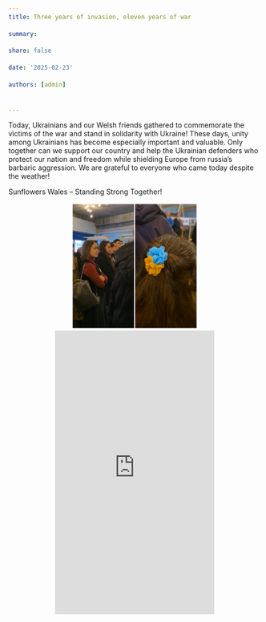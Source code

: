 ```yaml
---
title: Three years of invasion, eleven years of war

summary: 

share: false

date: '2025-02-23' 

authors: [admin]

    
---
```


Today, Ukrainians and our Welsh friends gathered to commemorate the victims of the war and stand in solidarity with Ukraine! These days, unity among Ukrainians has become especially important and valuable. Only together can we support our country and help the Ukrainian defenders who protect our nation and freedom while shielding Europe from russia’s barbaric aggression.
We are grateful to everyone who came today despite the weather!

Sunflowers Wales – Standing Strong Together!


<div style="margin-top: 0; text-align: center;"><img src="gather.jpg" alt="bristol" width="50%" style="display: inline; margin-top: 0;"/></div>

<div style="display: flex; justify-content: center; align-items: center; height: 200%; width: 100%;">
    <iframe width="318" height="566" src="https://www.youtube.com/embed/upel_2qnI8A" title="3 years of the full-scale invasion. 11 years of war" frameborder="0" allow="accelerometer; autoplay; clipboard-write; encrypted-media; gyroscope; picture-in-picture; web-share" referrerpolicy="strict-origin-when-cross-origin" allowfullscreen></iframe>
</div>


